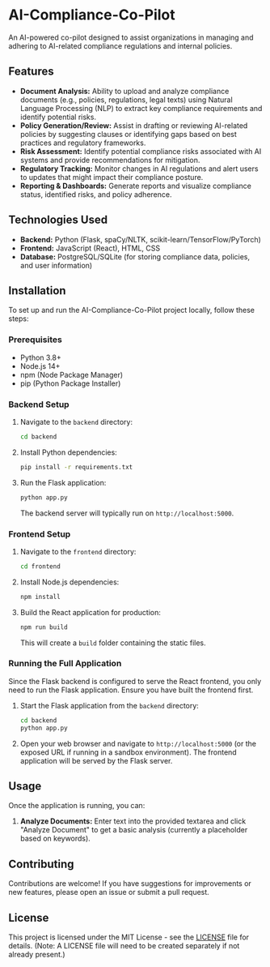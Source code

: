 # AI-Compliance-Co-Pilot

An AI-powered co-pilot designed to assist organizations in managing and adhering to AI-related compliance regulations and internal policies.

## Features

*   **Document Analysis:** Ability to upload and analyze compliance documents (e.g., policies, regulations, legal texts) using Natural Language Processing (NLP) to extract key compliance requirements and identify potential risks.
*   **Policy Generation/Review:** Assist in drafting or reviewing AI-related policies by suggesting clauses or identifying gaps based on best practices and regulatory frameworks.
*   **Risk Assessment:** Identify potential compliance risks associated with AI systems and provide recommendations for mitigation.
*   **Regulatory Tracking:** Monitor changes in AI regulations and alert users to updates that might impact their compliance posture.
*   **Reporting & Dashboards:** Generate reports and visualize compliance status, identified risks, and policy adherence.

## Technologies Used

*   **Backend:** Python (Flask, spaCy/NLTK, scikit-learn/TensorFlow/PyTorch)
*   **Frontend:** JavaScript (React), HTML, CSS
*   **Database:** PostgreSQL/SQLite (for storing compliance data, policies, and user information)

## Installation

To set up and run the AI-Compliance-Co-Pilot project locally, follow these steps:

### Prerequisites

*   Python 3.8+
*   Node.js 14+
*   npm (Node Package Manager)
*   pip (Python Package Installer)

### Backend Setup

1.  Navigate to the `backend` directory:
    ```bash
    cd backend
    ```
2.  Install Python dependencies:
    ```bash
    pip install -r requirements.txt
    ```
3.  Run the Flask application:
    ```bash
    python app.py
    ```
    The backend server will typically run on `http://localhost:5000`.

### Frontend Setup

1.  Navigate to the `frontend` directory:
    ```bash
    cd frontend
    ```
2.  Install Node.js dependencies:
    ```bash
    npm install
    ```
3.  Build the React application for production:
    ```bash
    npm run build
    ```
    This will create a `build` folder containing the static files.

### Running the Full Application

Since the Flask backend is configured to serve the React frontend, you only need to run the Flask application. Ensure you have built the frontend first.

1.  Start the Flask application from the `backend` directory:
    ```bash
    cd backend
    python app.py
    ```
2.  Open your web browser and navigate to `http://localhost:5000` (or the exposed URL if running in a sandbox environment). The frontend application will be served by the Flask server.

## Usage

Once the application is running, you can:

1.  **Analyze Documents:** Enter text into the provided textarea and click "Analyze Document" to get a basic analysis (currently a placeholder based on keywords).

## Contributing

Contributions are welcome! If you have suggestions for improvements or new features, please open an issue or submit a pull request.

## License

This project is licensed under the MIT License - see the [LICENSE](LICENSE) file for details. (Note: A LICENSE file will need to be created separately if not already present.)


